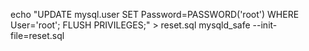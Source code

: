 echo "UPDATE mysql.user SET Password=PASSWORD('root') WHERE User='root'; FLUSH PRIVILEGES;" > reset.sql
mysqld_safe --init-file=reset.sql
